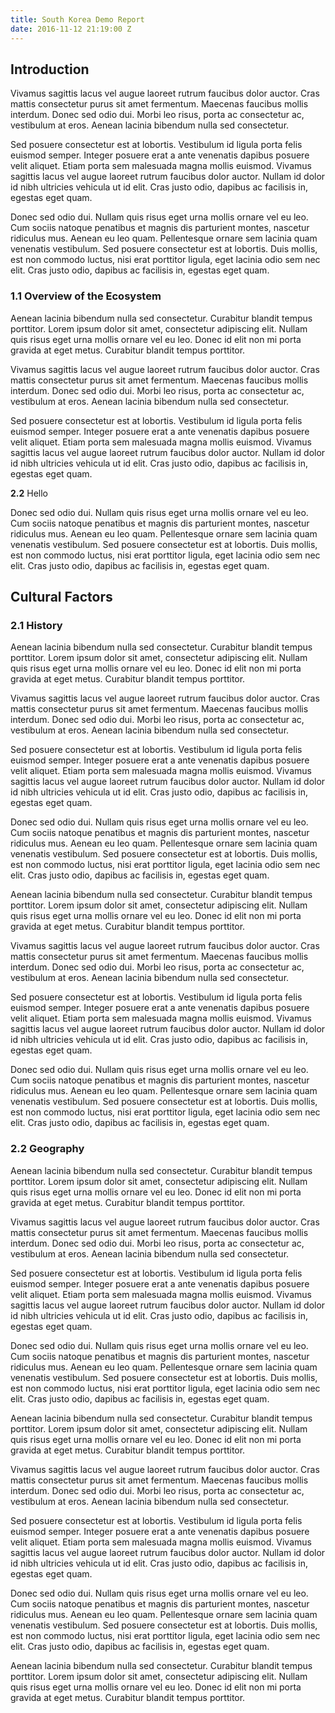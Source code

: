 ```yaml
---
title: South Korea Demo Report
date: 2016-11-12 21:19:00 Z
---
```


## Introduction

Vivamus sagittis lacus vel augue laoreet rutrum faucibus dolor auctor. Cras mattis consectetur purus sit amet fermentum. Maecenas faucibus mollis interdum. Donec sed odio dui. Morbi leo risus, porta ac consectetur ac, vestibulum at eros. Aenean lacinia bibendum nulla sed consectetur.

Sed posuere consectetur est at lobortis. Vestibulum id ligula porta felis euismod semper. Integer posuere erat a ante venenatis dapibus posuere velit aliquet. Etiam porta sem malesuada magna mollis euismod. Vivamus sagittis lacus vel augue laoreet rutrum faucibus dolor auctor. Nullam id dolor id nibh ultricies vehicula ut id elit. Cras justo odio, dapibus ac facilisis in, egestas eget quam.

Donec sed odio dui. Nullam quis risus eget urna mollis ornare vel eu leo. Cum sociis natoque penatibus et magnis dis parturient montes, nascetur ridiculus mus. Aenean eu leo quam. Pellentesque ornare sem lacinia quam venenatis vestibulum. Sed posuere consectetur est at lobortis. Duis mollis, est non commodo luctus, nisi erat porttitor ligula, eget lacinia odio sem nec elit. Cras justo odio, dapibus ac facilisis in, egestas eget quam.

### 1.1 Overview of the Ecosystem

Aenean lacinia bibendum nulla sed consectetur. Curabitur blandit tempus porttitor. Lorem ipsum dolor sit amet, consectetur adipiscing elit. Nullam quis risus eget urna mollis ornare vel eu leo. Donec id elit non mi porta gravida at eget metus. Curabitur blandit tempus porttitor.

Vivamus sagittis lacus vel augue laoreet rutrum faucibus dolor auctor. Cras mattis consectetur purus sit amet fermentum. Maecenas faucibus mollis interdum. Donec sed odio dui. Morbi leo risus, porta ac consectetur ac, vestibulum at eros. Aenean lacinia bibendum nulla sed consectetur.

Sed posuere consectetur est at lobortis. Vestibulum id ligula porta felis euismod semper. Integer posuere erat a ante venenatis dapibus posuere velit aliquet. Etiam porta sem malesuada magna mollis euismod. Vivamus sagittis lacus vel augue laoreet rutrum faucibus dolor auctor. Nullam id dolor id nibh ultricies vehicula ut id elit. Cras justo odio, dapibus ac facilisis in, egestas eget quam.

**2.2** Hello

Donec sed odio dui. Nullam quis risus eget urna mollis ornare vel eu leo. Cum sociis natoque penatibus et magnis dis parturient montes, nascetur ridiculus mus. Aenean eu leo quam. Pellentesque ornare sem lacinia quam venenatis vestibulum. Sed posuere consectetur est at lobortis. Duis mollis, est non commodo luctus, nisi erat porttitor ligula, eget lacinia odio sem nec elit. Cras justo odio, dapibus ac facilisis in, egestas eget quam.

## Cultural Factors

### 2.1 History

Aenean lacinia bibendum nulla sed consectetur. Curabitur blandit tempus porttitor. Lorem ipsum dolor sit amet, consectetur adipiscing elit. Nullam quis risus eget urna mollis ornare vel eu leo. Donec id elit non mi porta gravida at eget metus. Curabitur blandit tempus porttitor.

Vivamus sagittis lacus vel augue laoreet rutrum faucibus dolor auctor. Cras mattis consectetur purus sit amet fermentum. Maecenas faucibus mollis interdum. Donec sed odio dui. Morbi leo risus, porta ac consectetur ac, vestibulum at eros. Aenean lacinia bibendum nulla sed consectetur.

Sed posuere consectetur est at lobortis. Vestibulum id ligula porta felis euismod semper. Integer posuere erat a ante venenatis dapibus posuere velit aliquet. Etiam porta sem malesuada magna mollis euismod. Vivamus sagittis lacus vel augue laoreet rutrum faucibus dolor auctor. Nullam id dolor id nibh ultricies vehicula ut id elit. Cras justo odio, dapibus ac facilisis in, egestas eget quam.

Donec sed odio dui. Nullam quis risus eget urna mollis ornare vel eu leo. Cum sociis natoque penatibus et magnis dis parturient montes, nascetur ridiculus mus. Aenean eu leo quam. Pellentesque ornare sem lacinia quam venenatis vestibulum. Sed posuere consectetur est at lobortis. Duis mollis, est non commodo luctus, nisi erat porttitor ligula, eget lacinia odio sem nec elit. Cras justo odio, dapibus ac facilisis in, egestas eget quam.

Aenean lacinia bibendum nulla sed consectetur. Curabitur blandit tempus porttitor. Lorem ipsum dolor sit amet, consectetur adipiscing elit. Nullam quis risus eget urna mollis ornare vel eu leo. Donec id elit non mi porta gravida at eget metus. Curabitur blandit tempus porttitor.

Vivamus sagittis lacus vel augue laoreet rutrum faucibus dolor auctor. Cras mattis consectetur purus sit amet fermentum. Maecenas faucibus mollis interdum. Donec sed odio dui. Morbi leo risus, porta ac consectetur ac, vestibulum at eros. Aenean lacinia bibendum nulla sed consectetur.

Sed posuere consectetur est at lobortis. Vestibulum id ligula porta felis euismod semper. Integer posuere erat a ante venenatis dapibus posuere velit aliquet. Etiam porta sem malesuada magna mollis euismod. Vivamus sagittis lacus vel augue laoreet rutrum faucibus dolor auctor. Nullam id dolor id nibh ultricies vehicula ut id elit. Cras justo odio, dapibus ac facilisis in, egestas eget quam.

Donec sed odio dui. Nullam quis risus eget urna mollis ornare vel eu leo. Cum sociis natoque penatibus et magnis dis parturient montes, nascetur ridiculus mus. Aenean eu leo quam. Pellentesque ornare sem lacinia quam venenatis vestibulum. Sed posuere consectetur est at lobortis. Duis mollis, est non commodo luctus, nisi erat porttitor ligula, eget lacinia odio sem nec elit. Cras justo odio, dapibus ac facilisis in, egestas eget quam.

### 2.2 Geography

Aenean lacinia bibendum nulla sed consectetur. Curabitur blandit tempus porttitor. Lorem ipsum dolor sit amet, consectetur adipiscing elit. Nullam quis risus eget urna mollis ornare vel eu leo. Donec id elit non mi porta gravida at eget metus. Curabitur blandit tempus porttitor.

Vivamus sagittis lacus vel augue laoreet rutrum faucibus dolor auctor. Cras mattis consectetur purus sit amet fermentum. Maecenas faucibus mollis interdum. Donec sed odio dui. Morbi leo risus, porta ac consectetur ac, vestibulum at eros. Aenean lacinia bibendum nulla sed consectetur.

Sed posuere consectetur est at lobortis. Vestibulum id ligula porta felis euismod semper. Integer posuere erat a ante venenatis dapibus posuere velit aliquet. Etiam porta sem malesuada magna mollis euismod. Vivamus sagittis lacus vel augue laoreet rutrum faucibus dolor auctor. Nullam id dolor id nibh ultricies vehicula ut id elit. Cras justo odio, dapibus ac facilisis in, egestas eget quam.

Donec sed odio dui. Nullam quis risus eget urna mollis ornare vel eu leo. Cum sociis natoque penatibus et magnis dis parturient montes, nascetur ridiculus mus. Aenean eu leo quam. Pellentesque ornare sem lacinia quam venenatis vestibulum. Sed posuere consectetur est at lobortis. Duis mollis, est non commodo luctus, nisi erat porttitor ligula, eget lacinia odio sem nec elit. Cras justo odio, dapibus ac facilisis in, egestas eget quam.

Aenean lacinia bibendum nulla sed consectetur. Curabitur blandit tempus porttitor. Lorem ipsum dolor sit amet, consectetur adipiscing elit. Nullam quis risus eget urna mollis ornare vel eu leo. Donec id elit non mi porta gravida at eget metus. Curabitur blandit tempus porttitor.

Vivamus sagittis lacus vel augue laoreet rutrum faucibus dolor auctor. Cras mattis consectetur purus sit amet fermentum. Maecenas faucibus mollis interdum. Donec sed odio dui. Morbi leo risus, porta ac consectetur ac, vestibulum at eros. Aenean lacinia bibendum nulla sed consectetur.

Sed posuere consectetur est at lobortis. Vestibulum id ligula porta felis euismod semper. Integer posuere erat a ante venenatis dapibus posuere velit aliquet. Etiam porta sem malesuada magna mollis euismod. Vivamus sagittis lacus vel augue laoreet rutrum faucibus dolor auctor. Nullam id dolor id nibh ultricies vehicula ut id elit. Cras justo odio, dapibus ac facilisis in, egestas eget quam.

Donec sed odio dui. Nullam quis risus eget urna mollis ornare vel eu leo. Cum sociis natoque penatibus et magnis dis parturient montes, nascetur ridiculus mus. Aenean eu leo quam. Pellentesque ornare sem lacinia quam venenatis vestibulum. Sed posuere consectetur est at lobortis. Duis mollis, est non commodo luctus, nisi erat porttitor ligula, eget lacinia odio sem nec elit. Cras justo odio, dapibus ac facilisis in, egestas eget quam.

Aenean lacinia bibendum nulla sed consectetur. Curabitur blandit tempus porttitor. Lorem ipsum dolor sit amet, consectetur adipiscing elit. Nullam quis risus eget urna mollis ornare vel eu leo. Donec id elit non mi porta gravida at eget metus. Curabitur blandit tempus porttitor.
